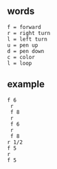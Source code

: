 
## words ##

```
f = forward
r = right turn
l = left turn
u = pen up
d = pen down
c = color
l = loop
```

## example ##

```
f 6
 r
 f 8
 r
 f 6
 r
 f 8
r 1/2
f 5
r
f 5
```

